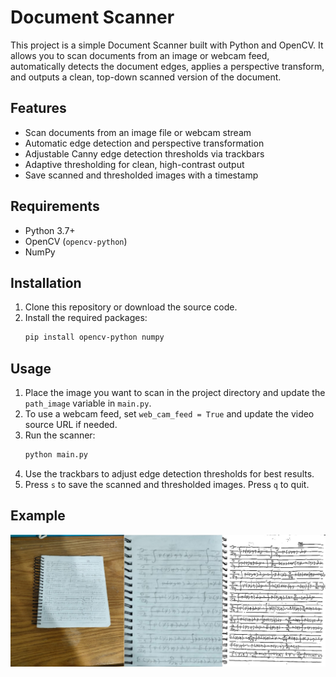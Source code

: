 # Document Scanner

This project is a simple Document Scanner built with Python and OpenCV. It allows you to scan documents from an image or webcam feed, automatically detects the document edges, applies a perspective transform, and outputs a clean, top-down scanned version of the document.

## Features
- Scan documents from an image file or webcam stream
- Automatic edge detection and perspective transformation
- Adjustable Canny edge detection thresholds via trackbars
- Adaptive thresholding for clean, high-contrast output
- Save scanned and thresholded images with a timestamp

## Requirements
- Python 3.7+
- OpenCV (`opencv-python`)
- NumPy

## Installation
1. Clone this repository or download the source code.
2. Install the required packages:
   ```bash
   pip install opencv-python numpy
   ```

## Usage
1. Place the image you want to scan in the project directory and update the `path_image` variable in `main.py`.
2. To use a webcam feed, set `web_cam_feed = True` and update the video source URL if needed.
3. Run the scanner:
   ```bash
   python main.py
   ```
4. Use the trackbars to adjust edge detection thresholds for best results.
5. Press `s` to save the scanned and thresholded images. Press `q` to quit.


## Example
![Example Scanned Document](example.jpg)
